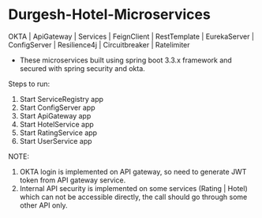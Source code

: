 # Durgesh-Hotel-Microservices
OKTA | ApiGateway | Services | FeignClient | RestTemplate | EurekaServer | ConfigServer | Resilience4j | Circuitbreaker | Ratelimiter



- These microservices built using spring boot 3.3.x framework and secured with spring security and okta.

Steps to run:

1. Start ServiceRegistry app
2. Start ConfigServer app
3. Start ApiGateway app
4. Start HotelService app
5. Start RatingService app
6. Start UserService app



NOTE: 
1. OKTA login is implemented on API gateway, so need to generate JWT token from API gateway service.
2. Internal API security is implemented on some services (Rating | Hotel) which can not be accessible directly, the call should go through some other API only.
